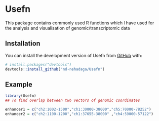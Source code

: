 
# Usefn

<!-- badges: start -->
<!-- badges: end -->

This package contains commonly used R functions which I have used for the analysis and visualisation of genomic/transcriptomic data

## Installation

You can install the development version of Usefn from [GitHub](https://github.com/) with:

``` r
# install.packages("devtools")
devtools::install_github("nd-nehadaga/Usefn")
```

## Example

``` r
library(Usefn)
## To find overlap between two vectors of genomic coordinates

enhancer1 = c("ch2:1002-1500","ch1:30000-38000","ch5:70000-78252")
enhancer2 = c("ch2:1100-1200","ch1:37655-38000" ,"ch4:50000-57122")

```

